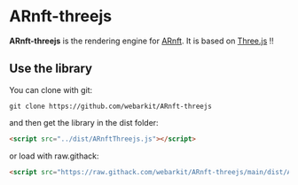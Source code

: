 # ARnft-threejs
**ARnft-threejs** is the rendering engine for [ARnft](https://github.com/webarkit/ARnft).
It is based on [Three.js](https://github.com/mrdoob/three.js) !!

## Use the library

You can clone with git:

`git clone https://github.com/webarkit/ARnft-threejs`

and then get the library in the dist folder:
```html
<script src="../dist/ARnftThreejs.js"></script>
```
or load with raw.githack:

```html
<script src="https://raw.githack.com/webarkit/ARnft-threejs/main/dist/ARnftThreejs.js"></script>
```
